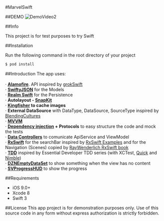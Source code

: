 #MarvelSwift


##DEMO
![DemoVideo2](https://raw.githubusercontent.com/jimmyaat10/MarvelSwift/master/demo/demoVideo2.gif)

##Info

This project is for test purposes to try Swift

##Installation

Run the following command in the root directory of your project

```bash
$ pod install
```

##Introduction
The app uses:<br><br>
 · **[Alamofire](https://github.com/Alamofire/Alamofire)**. API inspired by [grokSwift](https://github.com/cmoulton/grokSwiftREST_v1.1/)<br>
 · **[SwiftyJSON](https://github.com/SwiftyJSON/SwiftyJSON)** for the Models<br>
 · **[Realm Swift](https://github.com/realm/realm-cocoa)** for the Persistence<br> 
 · **Autolayout - [SnapKit](https://github.com/SnapKit/SnapKit)** <br>
 · **[Kingfisher](https://github.com/onevcat/Kingfisher) to cache images**<br>
 · **External DataSource** with DataType, DataSource, SourceType inspired by [BlendingCultures](https://realm.io/news/tryswift-daniel-steinberg-blending-cultures/)<br>
 · **[MVVM](http://artsy.github.io/blog/2015/09/24/mvvm-in-swift/)**<br>
 · **[Dependency injection](http://artsy.github.io/blog/2016/06/27/dependency-injection-in-swift/) + Protocols** to easy structure the code and mock the tests<br>
 · **[Data Controllers](https://speakerdeck.com/esttorhe/mvvm-plus-rxswift-plus-datacontrollers-1)** to comunicate ApiService and ViewModel<br>
 · **[RxSwift](http://cocoapods.org/pods/RxSwift)** for the searchBar inspired by [RxSwift Examples](http://www.thedroidsonroids.com/blog/ios/rxswift-by-examples-1-the-basics/) and for the Navigation (Scenes) copied by [RayWenderlich RxSwift book](https://store.raywenderlich.com/products/rxswift)<br>
 · **[TDD](https://www.youtube.com/watch?v=NW_KS0o6gMY)** inspired by Essential Developer TDD series (with XCTest, [Quick](https://github.com/Quick/Quick) and [Nimble](https://github.com/Quick/Nimble))<br>
 · **[DZNEmptyDataSet](https://github.com/dzenbot/DZNEmptyDataSet)** to show something when the view has no content<br>
 · **[SVProgressHUD](https://github.com/SVProgressHUD/SVProgressHUD)** to show the progress<br>

##Requirements
- iOS 9.0+
- Xcode 8
- Swift 3

##License
This app project is for demonstration purposes only. Use of this source code in any form without express authorization is strictly forbidden.
